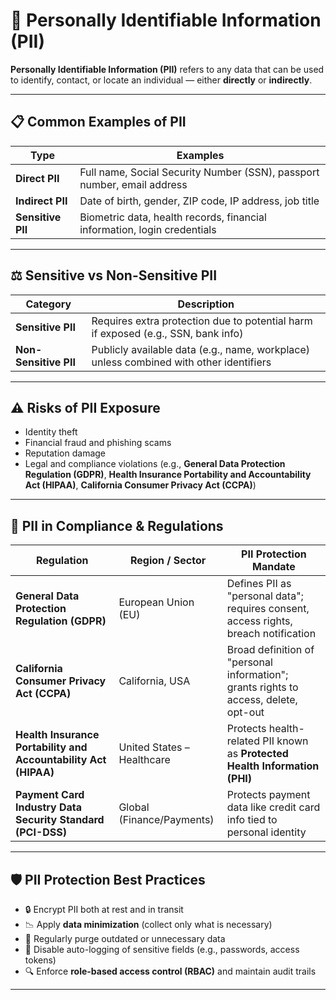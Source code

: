 
# 🔐 Personally Identifiable Information (PII)

**Personally Identifiable Information (PII)** refers to any data that can be used to identify, contact, or locate an individual — either **directly** or **indirectly**.

---

## 📋 Common Examples of PII

| Type              | Examples                                                                 |
| ----------------- | ------------------------------------------------------------------------ |
| **Direct PII**    | Full name, Social Security Number (SSN), passport number, email address  |
| **Indirect PII**  | Date of birth, gender, ZIP code, IP address, job title                   |
| **Sensitive PII** | Biometric data, health records, financial information, login credentials |

---

## ⚖️ Sensitive vs Non-Sensitive PII

| Category              | Description                                                                            |
| --------------------- | -------------------------------------------------------------------------------------- |
| **Sensitive PII**     | Requires extra protection due to potential harm if exposed (e.g., SSN, bank info)      |
| **Non-Sensitive PII** | Publicly available data (e.g., name, workplace) unless combined with other identifiers |

---

## ⚠️ Risks of PII Exposure

* Identity theft
* Financial fraud and phishing scams
* Reputation damage
* Legal and compliance violations (e.g., **General Data Protection Regulation (GDPR)**, **Health Insurance Portability and Accountability Act (HIPAA)**, **California Consumer Privacy Act (CCPA)**)

---

## 🧾 PII in Compliance & Regulations

| Regulation                                                      | Region / Sector            | PII Protection Mandate                                                               |
| --------------------------------------------------------------- | -------------------------- | ------------------------------------------------------------------------------------ |
| **General Data Protection Regulation (GDPR)**                   | European Union (EU)        | Defines PII as "personal data"; requires consent, access rights, breach notification |
| **California Consumer Privacy Act (CCPA)**                      | California, USA            | Broad definition of "personal information"; grants rights to access, delete, opt-out |
| **Health Insurance Portability and Accountability Act (HIPAA)** | United States – Healthcare | Protects health-related PII known as **Protected Health Information (PHI)**          |
| **Payment Card Industry Data Security Standard (PCI-DSS)**      | Global (Finance/Payments)  | Protects payment data like credit card info tied to personal identity                |

---

## 🛡️ PII Protection Best Practices

* 🔒 Encrypt PII both at rest and in transit
* 📉 Apply **data minimization** (collect only what is necessary)
* 🧹 Regularly purge outdated or unnecessary data
* 🚫 Disable auto-logging of sensitive fields (e.g., passwords, access tokens)
* 🔍 Enforce **role-based access control (RBAC)** and maintain audit trails

---

